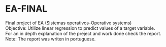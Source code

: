 # EA-FINAL
Final project of EA (Sistemas operativos-Operative systems)<br>
Objective: Utilize linear regression to predict values of a target variable.<br>
For an in depth explanation of the preject and work done check the report.<br>
Note: The report was writen in portuguese.
